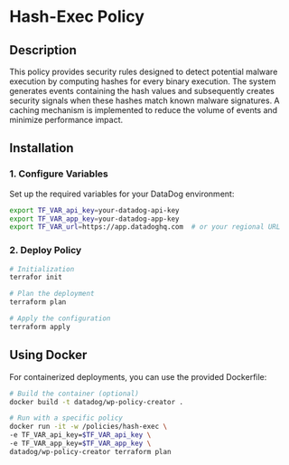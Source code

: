 # Hash-Exec Policy

## Description

This policy provides security rules designed to detect potential malware execution by computing hashes for every binary execution. The system generates events containing the hash values and subsequently creates security signals when these hashes match known malware signatures. A caching mechanism is implemented to reduce the volume of events and minimize performance impact.

## Installation

### 1. Configure Variables

Set up the required variables for your DataDog environment:

```bash
export TF_VAR_api_key=your-datadog-api-key
export TF_VAR_app_key=your-datadog-app-key
export TF_VAR_url=https://app.datadoghq.com  # or your regional URL
```

### 2. Deploy Policy

```bash
# Initialization
terrafor init

# Plan the deployment
terraform plan

# Apply the configuration
terraform apply
```

## Using Docker

For containerized deployments, you can use the provided Dockerfile:

```bash
# Build the container (optional)
docker build -t datadog/wp-policy-creator .

# Run with a specific policy
docker run -it -w /policies/hash-exec \
-e TF_VAR_api_key=$TF_VAR_api_key \
-e TF_VAR_app_key=$TF_VAR_app_key \
datadog/wp-policy-creator terraform plan
```
